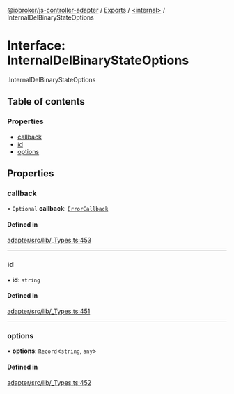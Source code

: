 [@iobroker/js-controller-adapter](../README.md) / [Exports](../modules.md) / [<internal\>](../modules/internal_.md) / InternalDelBinaryStateOptions

# Interface: InternalDelBinaryStateOptions

[<internal>](../modules/internal_.md).InternalDelBinaryStateOptions

## Table of contents

### Properties

- [callback](internal_.InternalDelBinaryStateOptions.md#callback)
- [id](internal_.InternalDelBinaryStateOptions.md#id)
- [options](internal_.InternalDelBinaryStateOptions.md#options)

## Properties

### callback

• `Optional` **callback**: [`ErrorCallback`](../modules/internal_.md#errorcallback)

#### Defined in

[adapter/src/lib/_Types.ts:453](https://github.com/ioBroker/ioBroker.js-controller/blob/58a732de/packages/adapter/src/lib/_Types.ts#L453)

___

### id

• **id**: `string`

#### Defined in

[adapter/src/lib/_Types.ts:451](https://github.com/ioBroker/ioBroker.js-controller/blob/58a732de/packages/adapter/src/lib/_Types.ts#L451)

___

### options

• **options**: `Record`<`string`, `any`\>

#### Defined in

[adapter/src/lib/_Types.ts:452](https://github.com/ioBroker/ioBroker.js-controller/blob/58a732de/packages/adapter/src/lib/_Types.ts#L452)
